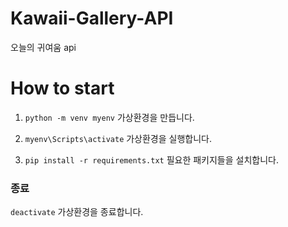 # Kawaii-Gallery-API

오늘의 귀여움 api

# How to start

1. `python -m venv myenv` 가상환경을 만듭니다.

1. `myenv\Scripts\activate` 가상환경을 실행합니다.

1. `pip install -r requirements.txt` 필요한 패키지들을 설치합니다.

### 종료

`deactivate` 가상환경을 종료합니다.
